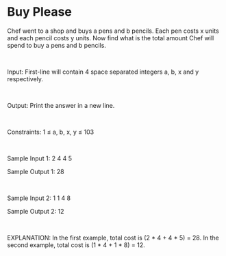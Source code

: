 # Buy Please

Chef went to a shop and buys a pens and b pencils. Each pen costs x units and each pencil costs y units. Now find what is the total amount Chef will spend to buy a pens and b pencils.

<br>

Input:
First-line will contain 4 space separated integers a, b, x and y respectively.

<br>

Output:
Print the answer in a new line.

<br>

Constraints: 
1 ≤ a, b, x, y ≤ 103

<br>

Sample Input 1:
2 4 4 5

Sample Output 1:
28

<br>

Sample Input 2:
1 1 4 8

Sample Output 2:
12

<br>

EXPLANATION:
In the first example, total cost is (2 * 4 + 4 * 5) = 28.
In the second example, total cost is (1 * 4 + 1 * 8) = 12.
